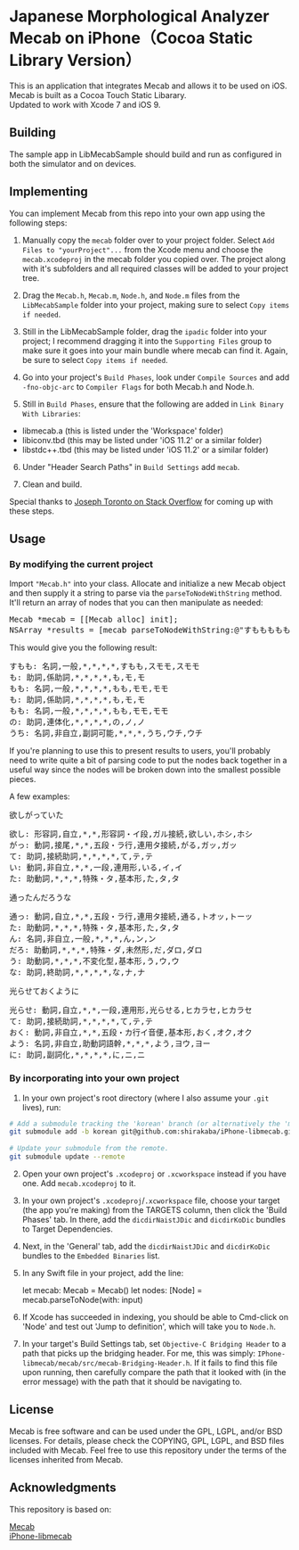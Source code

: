 # Japanese Morphological Analyzer Mecab on iPhone（Cocoa Static Library Version）

This is an application that integrates Mecab and allows it to be used on iOS.  
Mecab is built as a Cocoa Touch Static Libarary.  
Updated to work with Xcode 7 and iOS 9.

## Building

The sample app in LibMecabSample should build and run as configured in both 
the simulator and on devices.

## Implementing

You can implement Mecab from this repo into your own app using the following steps:

1.  Manually copy the `mecab` folder over to your project folder. Select `Add Files to "yourProject"...` from the Xcode menu and choose the `mecab.xcodeproj` in the mecab folder you copied over.  The project along with it's subfolders and all required classes will be added to your project tree.

2.  Drag the `Mecab.h`, `Mecab.m`, `Node.h`, and `Node.m` files from the `LibMecabSample` folder into your project, making sure to select `Copy items if needed`.

3.  Still in the LibMecabSample folder, drag the `ipadic` folder into your project; I recommend dragging it into the `Supporting Files` group to make sure it goes into your main bundle where mecab can find it.  Again, be sure to select `Copy items if needed`.

4. Go into your project's `Build Phases`, look under `Compile Sources` and add `-fno-objc-arc` to `Compiler Flags` for both Mecab.h and Node.h.

5.  Still in `Build Phases`, ensure that the following are added in `Link Binary With Libraries`:

 * libmecab.a (this is listed under the 'Workspace' folder)
 * libiconv.tbd (this may be listed under 'iOS 11.2' or a similar folder)
 * libstdc++.tbd (this may be listed under 'iOS 11.2' or a similar folder)

6. Under "Header Search Paths" in `Build Settings` add `mecab`.

7. Clean and build.

Special thanks to [Joseph Toronto on Stack Overflow](http://stackoverflow.com/a/37891729/3295398) for coming up with these steps.

## Usage

### By modifying the current project

Import `"Mecab.h"` into your class. Allocate and initialize a new Mecab object and then supply it a string to parse via the `parseToNodeWithString` method.  It'll return an array of nodes that you can then manipulate as needed:

<pre>
Mecab *mecab = [[Mecab alloc] init];  
NSArray *results = [mecab parseToNodeWithString:@"すもももももももものうち"];
</pre>

This would give you the following result:

<pre>
すもも: 名詞,一般,*,*,*,*,すもも,スモモ,スモモ  
も: 助詞,係助詞,*,*,*,*,も,モ,モ  
もも: 名詞,一般,*,*,*,*,もも,モモ,モモ  
も: 助詞,係助詞,*,*,*,*,も,モ,モ  
もも: 名詞,一般,*,*,*,*,もも,モモ,モモ  
の: 助詞,連体化,*,*,*,*,の,ノ,ノ  
うち: 名詞,非自立,副詞可能,*,*,*,うち,ウチ,ウチ
</pre>

If you're planning to use this to present results to users, you'll probably need to write quite a bit of parsing code to put the nodes back together in a useful way since the nodes will be broken down into the smallest possible pieces.

A few examples:

欲しがっていた  
<pre>
欲し: 形容詞,自立,*,*,形容詞・イ段,ガル接続,欲しい,ホシ,ホシ  
がっ: 動詞,接尾,*,*,五段・ラ行,連用タ接続,がる,ガッ,ガッ  
て: 助詞,接続助詞,*,*,*,*,て,テ,テ  
い: 動詞,非自立,*,*,一段,連用形,いる,イ,イ  
た: 助動詞,*,*,*,特殊・タ,基本形,た,タ,タ  
</pre>

通ったんだろうな  
<pre>
通っ: 動詞,自立,*,*,五段・ラ行,連用タ接続,通る,トオッ,トーッ  
た: 助動詞,*,*,*,特殊・タ,基本形,た,タ,タ  
ん: 名詞,非自立,一般,*,*,*,ん,ン,ン  
だろ: 助動詞,*,*,*,特殊・ダ,未然形,だ,ダロ,ダロ  
う: 助動詞,*,*,*,不変化型,基本形,う,ウ,ウ  
な: 助詞,終助詞,*,*,*,*,な,ナ,ナ  
</pre>

光らせておくように  
<pre>
光らせ: 動詞,自立,*,*,一段,連用形,光らせる,ヒカラセ,ヒカラセ  
て: 助詞,接続助詞,*,*,*,*,て,テ,テ  
おく: 動詞,非自立,*,*,五段・カ行イ音便,基本形,おく,オク,オク  
よう: 名詞,非自立,助動詞語幹,*,*,*,よう,ヨウ,ヨー  
に: 助詞,副詞化,*,*,*,*,に,ニ,ニ  
</pre>

### By incorporating into your own project

1. In your own project's root directory (where I also assume your `.git` lives), run:

```bash
# Add a submodule tracking the 'korean' branch (or alternatively the 'master' branch)
git submodule add -b korean git@github.com:shirakaba/iPhone-libmecab.git
    
# Update your submodule from the remote.
git submodule update --remote
```

2. Open your own project's `.xcodeproj` or `.xcworkspace` instead if you have one. Add `mecab.xcodeproj` to it.

3. In your own project's `.xcodeproj`/`.xcworkspace` file, choose your target (the app you're making) from the TARGETS column, then click the 'Build Phases' tab. In there, add the `dicdirNaistJDic` and `dicdirKoDic` bundles to Target Dependencies.

4. Next, in the 'General' tab, add the `dicdirNaistJDic` and `dicdirKoDic` bundles to the `Embedded Binaries` list.

5. In any Swift file in your project, add the line:

    let mecab: Mecab = Mecab()
    let nodes: [Node] = mecab.parseToNode(with: input)
    
6. If Xcode has succeeded in indexing, you should be able to Cmd-click on 'Node' and test out 'Jump to definition', which will take you to `Node.h`.

7. In your target's Build Settings tab, set `Objective-C Bridging Header` to a path that picks up the bridging header. For me, this was simply: `IPhone-libmecab/mecab/src/mecab-Bridging-Header.h`. If it fails to find this file upon running, then carefully compare the path that it looked with (in the error message) with the path that it should be navigating to.

## License

Mecab is free software and can be used under the GPL, LGPL, and/or BSD licenses.
For details, please check the COPYING, GPL, LGPL, and BSD files included with Mecab.
Feel free to use this repository under the terms of the licenses inherited from Mecab.

## Acknowledgments

This repository is based on:

[Mecab](http://taku910.github.io/mecab/)  
[iPhone-libmecab](https://github.com/FLCLjp/iPhone-libmecab/)
